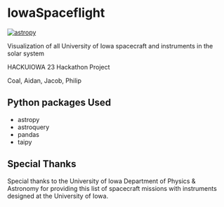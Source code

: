 # IowaSpaceflight

[![astropy](http://img.shields.io/badge/powered%20by-AstroPy-orange.svg?style=flat)](http://www.astropy.org/)

Visualization of all University of Iowa spacecraft and instruments in the solar system

HACKUIOWA 23 Hackathon Project

Coal, Aidan, Jacob, Philip

## Python packages Used
- astropy
- astroquery
- pandas
- taipy

## Special Thanks
Special thanks to the University of Iowa Department of Physics & Astronomy for providing this list of spacecraft missions with instruments designed at the University of Iowa.